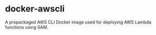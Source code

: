 # docker-awscli
A prepackaged AWS CLI Docker image used for deploying AWS Lambda functions using SAM.
